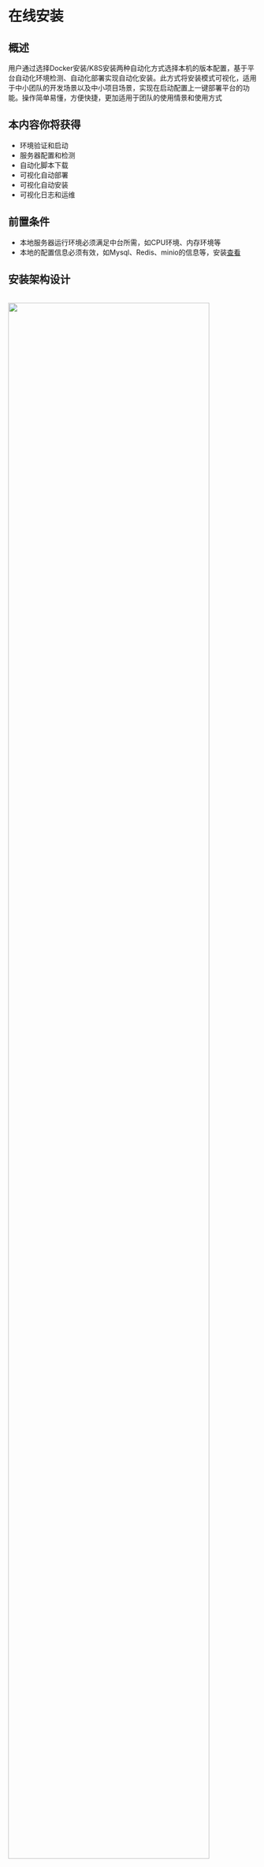 # 在线安装 

## 概述

用户通过选择Docker安装/K8S安装两种自动化方式选择本机的版本配置，基于平台自动化环境检测、自动化部署实现自动化安装。此方式将安装模式可视化，适用于中小团队的开发场景以及中小项目场景，实现在启动配置上一键部署平台的功能。操作简单易懂，方便快捷，更加适用于团队的使用情景和使用方式

## 本内容你将获得

- 环境验证和启动
- 服务器配置和检测
- 自动化脚本下载
- 可视化自动部署
- 可视化自动安装
- 可视化日志和运维

## 前置条件

- 本地服务器运行环境必须满足中台所需，如CPU环境、内存环境等
- 本地的配置信息必须有效，如Mysql、Redis、minio的信息等，安装[查看](/env/development/README.md)

## 安装架构设计

<br/>

<img src="/install/01_zhongtai_install.png" width="90%">

安装流程说明

- 运行环境检查（CPU环境、内存环境、Docker环境）
- 检测配置正常（Mysql环境、Redis环境、minio环境）
- 用户选择中台安装方式触发，包括Docker/K8S
- 自动化sql/yaml脚本下载
- 自动化配置镜像（镜像仓库名、镜像标签、镜像ID、镜像大小及镜像创建日期）
- 自动化配置容器（容器名、域名） 

## 视频教程

> 待补充

## 安装步骤

ACP安装器是企业级研发中台服务ACP（Alinesno Cloud Platform）的一键便携式安装模式，是业务应用生命周期管理和监控的新一代中台安装器服务，以下为安装步骤说明，
主要包括：
- 环境检查
- 选择套件
- 配置环境
- 安装方式
- 安装模型
- 安装完成

###  环境检查

环境检查主要是针对于ACP所需的环境构建，这里主要包括Docker/JDK/CPU资源/内存资源几项，如下图：

<img src="/install/02_zhongtai_install.png" width="70%">

配置说明：

- 运行环境的动态检测是自动化安装的前提
- 基于服务器对本机的初步环境构建
- 判断本机操作系统、Docker环境、JDK环境、内存资源、CPU资源等资源现状
- 对平台所需资源进行匹配，使得平台安装实现可维护性和灵活性
- 环境检查正常提示

###  选择套件

选择套件主要是针对于ACP不同体系的版本配置，版本的升级伴随着体系结构的升级迭代，如下图：

<img src="/install/03_zhongtai_install.png" width="70%">

配置说明：

- 中台安装模型基于不同版本，不同的安装配置，同时需要不同的PaaS层支持
- 平台针对于不同技术研发体系、研发中台体系、数据治理运营及自动运维体系提供三种不同功能配置的基础版本、专业版本及旗舰版本
- 团队可根据开发需求选择


###  配置环境

配置环境主要是针对于ACP运行的基础配置，这里主要包括mysql/redis/minio几项，有状态的服务中台不建议使用容器化配置，如下图：

<img src="/install/04_zhongtai_install.png" width="70%">

配置说明：

- mysql使用8.+版本，这里不建议使用mysql5.7
- mysql建议单独安装，不建议混用其它系统
- mysql需要有数据库创建和表创建的权限，注意分配，开发环境建议使用root用户
- redis可不配置，默认则使用平台运行的redis容器
- minio统一配置安装较为简单，效率也更高
- 域名没有则填写对外可访问的IP

参考示例，修改成自己的配置IP即可:

```shell
# jdbc示例:
jdbc:mysql://IP:PORT/test?useUnicode=true&characterEncoding=utf8&characterSetResults=utf8&useSSL=false&serverTimezone=GMT
```

###  安装方式

安装方式主要是针对于Docker安装/K8S安装两种自动化方式，二者都基于不同的PaaS层支持的可视化管理方式，如下图：

<img src="/install/05_zhongtai_install.png" width="70%">

###  安装模型

安装模型主要是在用户选择的自动化方式下，服务器自动选择相应的安装项进行下载，如下图：

<img src="/install/06_zhongtai_install.png" width="70%">

配置说明：

- 研发中台服务ACP（Alinesno Cloud Platform）需要用户提供基础配置
- 自动可视化安装模式会根据用户提供的数据库、Redis及minio、域名及管理员等信息按最小环境进行评估并选择配置
- 对用户提供的中间件安全检查通过后即可选择Docker安装或K8S安装


### 安装完成

<br>
<img src="/install/07_zhongtai_install.png" width="70%">

配置说明：

- 区别于docker云原生和k8s云原生两种安装配置
- 根据用户选择的自动化安装方式，安装器立即获取到安装项，对数据库脚本、应用程序进行初始化验证并启动验证
- 待各个安装项完成下载并通过验证后即可开启中台学习之旅

正常则可访问平台界面，默认账号密码为:
```shell
账号：admin@xxxx.com
密码：123456
```

## 其它

- 无

